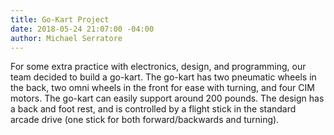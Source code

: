 ```yaml
---
title: Go-Kart Project
date: 2018-05-24 21:07:00 -04:00
author: Michael Serratore
---
```


For some extra practice with electronics, design, and programming, our team decided to build a go-kart. The go-kart has two pneumatic wheels in the back, two omni wheels in the front for ease with turning, and four CIM motors. The go-kart can easily support around 200 pounds. The design has a back and foot rest, and is controlled by a flight stick in the standard arcade drive (one stick for both forward/backwards and turning).